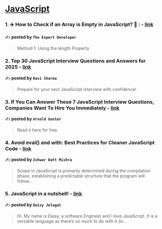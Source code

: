 
<h1><a href=https://medium.com/tag/javascript-development/recommended target="_blank" rel="noopener noreferrer">JavaScript</a></h1>
<h3>1. ✈️ How to Check if an Array is Empty in JavaScript? 🚀 : - <a href="https://medium.com/@theexpertdeveloper/️-how-to-check-if-an-array-is-empty-in-javascript-b4314cf7bb88" target="_blank" rel="noopener noreferrer">link</a></h3>

✍️ **posted by `The Expert Developer`**

<blockquote>Method 1: Using the length Property</blockquote>

<h3>2. Top 30 JavaScript Interview Questions and Answers for 2025 - <a href="https://medium.com/@javascriptcentric/top-30-javascript-interview-questions-and-answers-for-2024-7f1e2d1d0638" target="_blank" rel="noopener noreferrer">link</a></h3>

✍️ **posted by `Ravi Sharma`**

<blockquote>Prepare for your next JavaScript interview with confidence!</blockquote>

<h3>3. If You Can Answer These 7 JavaScript Interview Questions, Companies Want To Hire You Immediately - <a href="https://medium.com/@arnoldgunter/if-you-can-answer-these-7-javascript-interview-questions-companies-want-to-hire-you-immediately-27d30112d6d3" target="_blank" rel="noopener noreferrer">link</a></h3>

✍️ **posted by `Arnold Gunter`**

<blockquote>Read it here for free</blockquote>

<h3>4. Avoid eval() and with: Best Practices for Cleaner JavaScript Code - <a href="https://medium.com/@ishwardatt/avoid-eval-and-with-best-practices-for-cleaner-javascript-code-849c539e871b" target="_blank" rel="noopener noreferrer">link</a></h3>

✍️ **posted by `Ishwar Datt Mishra`**

<blockquote>Scope in JavaScript is primarily determined during the compilation phase, establishing a predictable structure that the program will follow…</blockquote>

<h3>5. JavaScript in a nutshell! - <a href="https://medium.com/@daisyjelagat/javascript-in-a-nutshell-669dab5b6e78" target="_blank" rel="noopener noreferrer">link</a></h3>

✍️ **posted by `Daisy Jelagat`**

<blockquote>Hi. My name is Daisy, a software Engineer and I love JavaScript. It is a versatile language as there’s so much to do with it (in…</blockquote>

